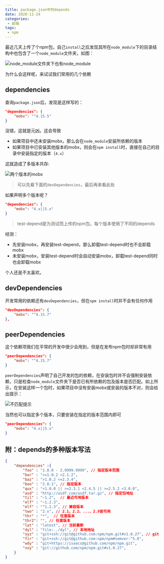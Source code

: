 ```yaml
---
title: package.json中的depends
date: 2020-11-24
categories:
 - 前端
tags:
 - npm
---
```


最近几天上传了个npm包，自己`install`之后发现其所在`node_module`下的目录结构中也包含了一个`node_module`文件夹，如图：

![node_module文件夹下也有node_module](/myBlog/images/packageJsonDepends/1.png)

为什么会这样呢，来试试我们常用的几个依赖

## dependencies

查询`package.json`后，发现是这样写的：

```json
"dependencies": {
    "mobx": "^4.15.5"
}
```

没错，这就是元凶。这会导致
- 如果项目中还未安装mobx，那么会在`node_module`安装所依赖的版本
- 如果项目中已安装其他版本的mobx，则会在`npm install`时，直接在自己的目录中安装指定的版本（`4.x`）

这就造成了多版本共存:

![两个版本的mobx](/myBlog/images/packageJsonDepends/4.png)

> 可以先看下面的`devDependencies`，最后再来看此处

如果声明多个版本呢？

```json
"dependencies": {
    "mobx": "4.x||5.x"
}
```

> test-depend是为测试而上传的npm包，每个版本使用了不同的depends

经测：

- 先安装mobx，再安装test-depend，那么卸载test-depend时也不会卸载mobx
- 未安装mobx，安装test-depend时会自动安装mobx，卸载test-depend同时也会卸载mobx

个人还是不太喜欢。

## devDependencies

开发常用的依赖还有`devDependencies`，但在`npm install`时并不会有任何作用

```json
"devDependencies": {
    "mobx": "^4.15.7"
},
```

## peerDependencies

这个依赖项我们在平常的开发中很少会用到，但是在发布npm包时却非常有用

```json
"peerDependencies": {
    "mobx": "^4.15.7"
}
```

`peerDependencies`声明了自己开发的包的依赖，在安装包时并不会强制安装依赖，只是检查`node_module`文件夹下是否已有所依赖的包及版本是否匹配。如上所示，在安装这样一个包时，如果项目中没有安装mobx或安装的版本不对，则会给出提示：

![不匹配提示](/myBlog/images/packageJsonDepends/3.png)

当然也可以指定多个版本，只要安装在指定的版本范围内即可

```json
"peerDependencies": {
    "mobx": "4.x||5.x"
}
```

## 附：depends的多种版本写法

```json
{
    "dependencies" :{ 
        "foo" : "1.0.0 - 2.9999.9999", // 指定版本范围
        "bar" : ">=1.0.2 <2.1.2", 
        "baz" : ">1.0.2 <=2.3.4", 
        "boo" : "2.0.1", // 指定版本
        "qux" : "<1.0.0 || >=2.3.1 <2.4.5 || >=2.5.2 <3.0.0", 
        "asd" : "http://asdf.com/asdf.tar.gz", // 指定包地址
        "til" : "~1.2",  // 最近可用版本
        "elf" : "~1.2.3", 
        "elf" : "^1.2.3", // 兼容版本
        "two" : "2.x", // 2.1、2.2、...、2.9皆可用
        "thr" : "*",  // 任意版本
        "thr2": "", // 任意版本
        "lat" : "latest", // 当前最新
        "dyl" : "file:../dyl", // 本地地址
        "xyz" : "git+ssh://git@github.com:npm/npm.git#v1.0.27", // git 地址
        "fir" : "git+ssh://git@github.com:npm/npm#semver:^5.0",
        "wdy" : "git+https://isaacs@github.com/npm/npm.git",
        "xxy" : "git://github.com/npm/npm.git#v1.0.27",
    }
}
```
